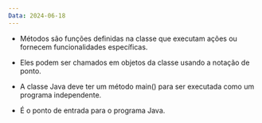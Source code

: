 ```yaml
---
Data: 2024-06-18
---
```

- Métodos são funções definidas na classe que executam ações ou fornecem funcionalidades específicas.

- Eles podem ser chamados em objetos da classe usando a notação de ponto.

- A classe Java deve ter um método main() para ser executada como um programa independente.

- É o ponto de entrada para o programa Java.
